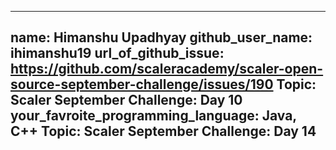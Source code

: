  ---
name: Himanshu Upadhyay
github_user_name: ihimanshu19
url_of_github_issue: https://github.com/scaleracademy/scaler-open-source-september-challenge/issues/190 
Topic: Scaler September Challenge: Day 10
your_favroite_programming_language: Java, C++
Topic: Scaler September Challenge: Day 14
---